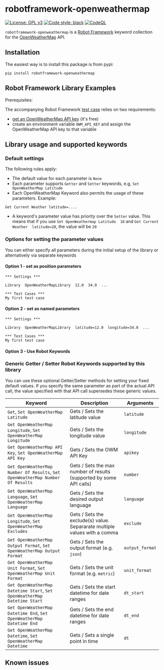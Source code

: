 # robotframework-openweathermap

[![License: GPL v3](https://img.shields.io/badge/License-GPLv3-blue.svg)](https://www.gnu.org/licenses/gpl-3.0) [![Code style: black](https://img.shields.io/badge/code%20style-black-000000.svg)](https://github.com/psf/black) [![CodeQL](https://github.com/joergschultzelutter/robotframework-openweathermap/actions/workflows/codeql.yml/badge.svg)](https://github.com/joergschultzelutter/robotframework-openweathermap/actions/workflows/codeql.yml)

```robotframework-openweathermap``` is a [Robot Framework](https://www.robotframework.org) keyword collection for the [OpenWeatherMap](https://www.openweathermap.org/api) API.

## Installation

The easiest way is to install this package is from pypi:

    pip install robotframework-openweathermap

## Robot Framework Library Examples

Prerequisites:

The accompanying Robot Framework [test case](https://github.com/joergschultzelutter/robotframework-openweathermap/tests/library_checks.robot) relies on two requirements: 

- [get an OpenWeatherMap API key](https://home.openweathermap.org/users/sign_up) (it's free)
- create an environment variable ```OWM_API_KEY``` and assign the OpenWeatherMap API key to that variable

## Library usage and supported keywords

### Default settings 

The following rules apply:

- The default value for each parameter is ```None```
- Each parameter supports ```Getter``` and ```Setter``` keywords, e.g, ```Set OpenWeatherMap Latitude```
- Each OpenWeatherMap Keyword also permits the usage of these parameters. Example:

```robot
Get Current Weather latitude=....
```
- A keyword's parameter value has priority over the ```Setter``` value. This means that if you use ```Set OpenWeathermap Latitude  10``` and ```Get Current Weather  latitude=20```, the value will be ```20```  

### Options for setting the parameter values

You can either specify all parameters during the initial setup of the library or alternatively via separate keywords

#### Option 1 - set as position parameters

```robot
*** Settings ***

Library  OpenWeatherMapLibrary  12.0  34.0  ...

*** Test Cases ***
My first test case
```

#### Option 2 - set as named parameters

```robot
*** Settings ***

Library  OpenWeatherMapLibrary  latitude=12.0  longitude=34.0  ...

*** Test Cases ***
My first test case
```

#### Option 3 - Use Robot Keywords





### Generic Getter / Setter Robot Keywords supported by this library

You can use these optional Getter/Setter methods for setting your fixed default values. If you specify the same parameter as part of the actual API call, the value specified with that API call supersedes these generic values.


| Keyword  | Description | Arguments |
|----------|-------------|-----------|
| ``Get``, ``Set OpenWeatherMap Latitude`` | Gets / Sets the latitude value        | ``latitude``  |
| ``Get OpenWeatherMap Longitude``, ``Set OpenWeatherMap Longitude`` | Gets / Sets the longitude value        | ``longitude``  |
| ``Get OpenWeatherMap API Key``, ``Set OpenWeatherMap API Key`` | Gets / Sets the OWM API Key        | ``apikey``  |
| ``Get OpenWeatherMap Number Of Results``, ``Set OpenWeatherMap Number Of Results`` | Gets / Sets the max number of results (supported by some API calls)  | ``number``  |
| ``Get OpenWeatherMap Language``, ``Set OpenWeatherMap Language`` | Gets / Sets the desired output language        | ``language``  |
| ``Get OpenWeatherMap Longitude``, ``Set OpenWeatherMap Excludes`` | Gets / Sets the exclude(s) value. Separarate multiple values with a comma        | ``exclude``  |
| ``Get OpenWeatherMap Output Format``, ``Set OpenWeatherMap Output Format`` | Gets / Sets the output format (e.g. ``json``)        | ``output_format``  |
| ``Get OpenWeatherMap Unit Format``, ``Set OpenWeatherMap Unit Format`` | Gets / Sets the unit format (e.g. ``metric``)        | ``unit_format``  |
| ``Get OpenWeatherMap Datetime Start``, ``Set OpenWeatherMap Datetime Start`` | Gets / Sets the start datetime for date ranges        | ``dt_start``  |
| ``Get OpenWeatherMap Datetime End``, ``Set OpenWeatherMap Datetime End`` | Gets / Sets the end datetime for date ranges        | ``dt_end``  |
| ``Get OpenWeatherMap Datetime``, ``Set OpenWeatherMap Datetime`` | Gets / Sets a single point in time        | ``dt``  |

## Known issues

